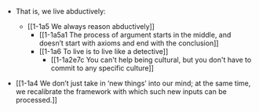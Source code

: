- That is, we live abductively:
	- [[1-1a5 We always reason abductively]]
		- [[1-1a5a1 The process of argument starts in the middle, and doesn’t start with axioms and end with the conclusion]]
		- [[1-1a6 To live is to live like a detective]]
			- [[1-1a2e7c You can't help being cultural, but you don't have to commit to any specific culture]]

- [[1-1a4 We don’t just take in ‘new things’ into our mind; at the same time, we recalibrate the framework with which such new inputs can be processed.]]